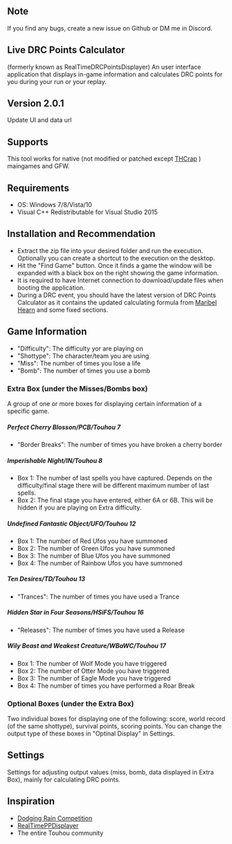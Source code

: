 ## Note
If you find any bugs, create a new issue on Github or DM me in Discord.

## Live DRC Points Calculator
(formerly known as RealTimeDRCPointsDisplayer)
An user interface application that displays in-game information and calculates DRC points for you during your run or your replay.

## Version 2.0.1
Update UI and data url

## Supports
This tool works for native (not modified or patched except [THCrap](https://www.thpatch.net/wiki/Touhou_Patch_Center) ) maingames and GFW.

## Requirements
- OS: Windows 7/8/Vista/10
- Visual C++ Redistributable for Visual Studio 2015

## Installation and Recommendation
- Extract the zip file into your desired folder and run the execution. Optionally you can create a shortcut to the execution on the desktop.
- Hit the "Find Game" button. Once it finds a game the window will be expanded with a black box on the right showing the game information.
- It is required to have Internet connection to download/update files when booting the application.
- During a DRC event, you should have the latest version of DRC Points Calculator as it contains the updated calculating formula from [Maribel Hearn](https://github.com/MaribelHearn/) and some fixed sections.

## Game Information
- "Difficulty": The difficulty yor are playing on
- "Shottype": The character/team you are using
- "Miss": The number of times you lose a life
- "Bomb": The number of times you use a bomb

### Extra Box (under the Misses/Bombs box)
A group of one or more boxes for displaying certain information of a specific game.

##### Perfect Cherry Blosson/PCB/Touhou 7
- "Border Breaks": The number of times you have broken a cherry border

##### Imperishable Night/IN/Touhou 8
- Box 1: The number of last spells you have captured. Depends on the difficulty/final stage there will be different maximum number of last spells.
- Box 2: The final stage you have entered, either 6A or 6B. This will be hidden if you are playing on Extra difficulty.

##### Undefined Fantastic Object/UFO/Touhou 12
- Box 1: The number of Red Ufos you have summoned
- Box 2: The number of Green Ufos you have summoned
- Box 3: The number of Blue Ufos you have summoned
- Box 4: The number of Rainbow Ufos you have summoned

##### Ten Desires/TD/Touhou 13
- "Trances": The number of times you have used a Trance

##### Hidden Star in Four Seasons/HSiFS/Touhou 16
- "Releases": The number of times you have used a Release

##### Wily Beast and Weakest Creature/WBaWC/Touhou 17
- Box 1: The number of Wolf Mode you have triggered
- Box 2: The number of Otter Mode you have triggered
- Box 3: The number of Eagle Mode you have triggered
- Box 4: The number of times you have performed a Roar Break

### Optional Boxes (under the Extra Box)
Two individual boxes for displaying one of the following: score, world record (of the same shottype), survival points, scoring points. You can change the output type of these boxes in "Optinal Display" in Settings.

## Settings
Settings for adjusting output values (miss, bomb, data displayed in Extra Box), mainly for calculating DRC points.

## Inspiration
- [Dodging Rain Competition](https://maribelhearn.com/drc)
- [RealTimePPDisplayer](https://github.com/OsuSync/RealTimePPDisplayer)
- The entire Touhou community
